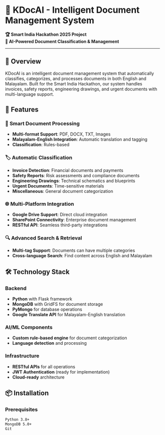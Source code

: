 # 📄 KDocAI - Intelligent Document Management System

**🏆 Smart India Hackathon 2025 Project**  
**🤖 AI-Powered Document Classification & Management**

---

## 🌟 Overview

KDocAI is an intelligent document management system that automatically classifies, categorizes, and processes documents in both English and Malayalam. Built for the Smart India Hackathon, our system handles invoices, safety reports, engineering drawings, and urgent documents with multi-language support.

## 🚀 Features

### 📁 **Smart Document Processing**
- **Multi-format Support**: PDF, DOCX, TXT, Images
- **Malayalam-English Integration**: Automatic translation and tagging
- **Classification**: Rules-based 

### 🏷️ **Automatic Classification**
- **Invoice Detection**: Financial documents and payments
- **Safety Reports**: Risk assessments and compliance documents  
- **Engineering Drawings**: Technical schematics and blueprints
- **Urgent Documents**: Time-sensitive materials
- **Miscellaneous**: General document categorization

### 🌐 **Multi-Platform Integration**
- **Google Drive Support**: Direct cloud integration
- **SharePoint Connectivity**: Enterprise document management
- **RESTful API**: Seamless third-party integrations

### 🔍 **Advanced Search & Retrieval**
- **Multi-tag Support**: Documents can have multiple categories
- **Cross-language Search**: Find content across English and Malayalam

## 🛠️ Technology Stack

### **Backend**
- **Python** with Flask framework
- **MongoDB** with GridFS for document storage
- **PyMongo** for database operations
- **Google Translate API** for Malayalam-English translation

### **AI/ML Components**
- **Custom rule-based engine** for document categorization
- **Language detection** and processing

### **Infrastructure**
- **RESTful APIs** for all operations
- **JWT Authentication** (ready for implementation)
- **Cloud-ready** architecture

## 📦 Installation

### **Prerequisites**
```bash
Python 3.8+
MongoDB 5.0+
Git
